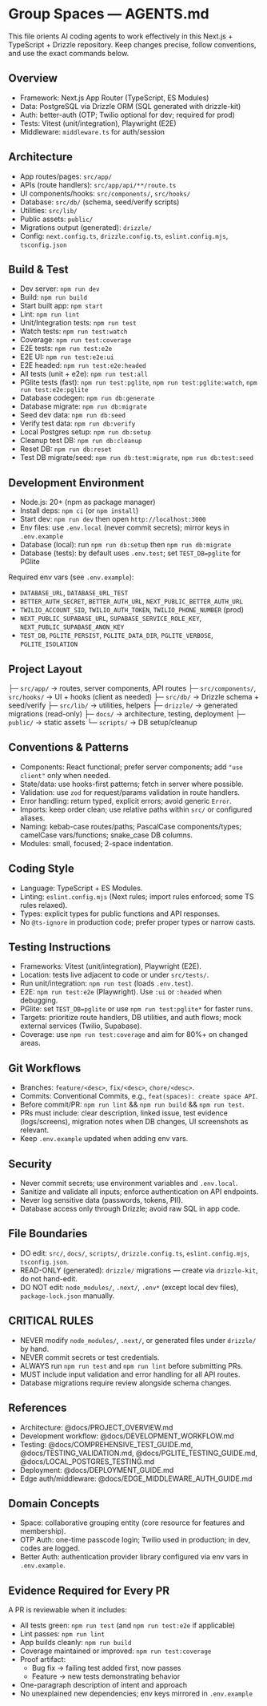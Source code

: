 # Group Spaces — AGENTS.md

This file orients AI coding agents to work effectively in this Next.js + TypeScript + Drizzle repository. Keep changes precise, follow conventions, and use the exact commands below.

## Overview
- Framework: Next.js App Router (TypeScript, ES Modules)
- Data: PostgreSQL via Drizzle ORM (SQL generated with drizzle-kit)
- Auth: better-auth (OTP; Twilio optional for dev; required for prod)
- Tests: Vitest (unit/integration), Playwright (E2E)
- Middleware: `middleware.ts` for auth/session

## Architecture
- App routes/pages: `src/app/`
- APIs (route handlers): `src/app/api/**/route.ts`
- UI components/hooks: `src/components/`, `src/hooks/`
- Database: `src/db/` (schema, seed/verify scripts)
- Utilities: `src/lib/`
- Public assets: `public/`
- Migrations output (generated): `drizzle/`
- Config: `next.config.ts`, `drizzle.config.ts`, `eslint.config.mjs`, `tsconfig.json`

## Build & Test
- Dev server: `npm run dev`
- Build: `npm run build`
- Start built app: `npm start`
- Lint: `npm run lint`
- Unit/Integration tests: `npm run test`
- Watch tests: `npm run test:watch`
- Coverage: `npm run test:coverage`
- E2E tests: `npm run test:e2e`
- E2E UI: `npm run test:e2e:ui`
- E2E headed: `npm run test:e2e:headed`
- All tests (unit + e2e): `npm run test:all`
- PGlite tests (fast): `npm run test:pglite`, `npm run test:pglite:watch`, `npm run test:e2e:pglite`
- Database codegen: `npm run db:generate`
- Database migrate: `npm run db:migrate`
- Seed dev data: `npm run db:seed`
- Verify test data: `npm run db:verify`
- Local Postgres setup: `npm run db:setup`
- Cleanup test DB: `npm run db:cleanup`
- Reset DB: `npm run db:reset`
- Test DB migrate/seed: `npm run db:test:migrate`, `npm run db:test:seed`

## Development Environment
- Node.js: 20+ (npm as package manager)
- Install deps: `npm ci` (or `npm install`)
- Start dev: `npm run dev` then open `http://localhost:3000`
- Env files: use `.env.local` (never commit secrets); mirror keys in `.env.example`
- Database (local): run `npm run db:setup` then `npm run db:migrate`
- Database (tests): by default uses `.env.test`; set `TEST_DB=pglite` for PGlite

Required env vars (see `.env.example`):
- `DATABASE_URL`, `DATABASE_URL_TEST`
- `BETTER_AUTH_SECRET`, `BETTER_AUTH_URL`, `NEXT_PUBLIC_BETTER_AUTH_URL`
- `TWILIO_ACCOUNT_SID`, `TWILIO_AUTH_TOKEN`, `TWILIO_PHONE_NUMBER` (prod)
- `NEXT_PUBLIC_SUPABASE_URL`, `SUPABASE_SERVICE_ROLE_KEY`, `NEXT_PUBLIC_SUPABASE_ANON_KEY`
- `TEST_DB`, `PGLITE_PERSIST`, `PGLITE_DATA_DIR`, `PGLITE_VERBOSE`, `PGLITE_ISOLATION`

## Project Layout
├─ `src/app/` → routes, server components, API routes
├─ `src/components/`, `src/hooks/` → UI + hooks (client as needed)
├─ `src/db/` → Drizzle schema + seed/verify
├─ `src/lib/` → utilities, helpers
├─ `drizzle/` → generated migrations (read-only)
├─ `docs/` → architecture, testing, deployment
├─ `public/` → static assets
└─ `scripts/` → DB setup/cleanup

## Conventions & Patterns
- Components: React functional; prefer server components; add `"use client"` only when needed.
- State/data: use hooks-first patterns; fetch in server where possible.
- Validation: use `zod` for request/params validation in route handlers.
- Error handling: return typed, explicit errors; avoid generic `Error`.
- Imports: keep order clean; use relative paths within `src/` or configured aliases.
- Naming: kebab-case routes/paths; PascalCase components/types; camelCase vars/functions; snake_case DB columns.
- Modules: small, focused; 2-space indentation.

## Coding Style
- Language: TypeScript + ES Modules.
- Linting: `eslint.config.mjs` (Next rules; import rules enforced; some TS rules relaxed).
- Types: explicit types for public functions and API responses.
- No `@ts-ignore` in production code; prefer proper types or narrow casts.

## Testing Instructions
- Frameworks: Vitest (unit/integration), Playwright (E2E).
- Location: tests live adjacent to code or under `src/tests/`.
- Run unit/integration: `npm run test` (loads `.env.test`).
- E2E: `npm run test:e2e` (Playwright). Use `:ui` or `:headed` when debugging.
- PGlite: set `TEST_DB=pglite` or use `npm run test:pglite*` for faster runs.
- Targets: prioritize route handlers, DB utilities, and auth flows; mock external services (Twilio, Supabase).
- Coverage: use `npm run test:coverage` and aim for 80%+ on changed areas.

## Git Workflows
- Branches: `feature/<desc>`, `fix/<desc>`, `chore/<desc>`.
- Commits: Conventional Commits, e.g., `feat(spaces): create space API`.
- Before commit/PR: `npm run lint` && `npm run build` && `npm run test`.
- PRs must include: clear description, linked issue, test evidence (logs/screens), migration notes when DB changes, UI screenshots as relevant.
- Keep `.env.example` updated when adding env vars.

## Security
- Never commit secrets; use environment variables and `.env.local`.
- Sanitize and validate all inputs; enforce authentication on API endpoints.
- Never log sensitive data (passwords, tokens, PII).
- Database access only through Drizzle; avoid raw SQL in app code.

## File Boundaries
- DO edit: `src/`, `docs/`, `scripts/`, `drizzle.config.ts`, `eslint.config.mjs`, `tsconfig.json`.
- READ-ONLY (generated): `drizzle/` migrations — create via `drizzle-kit`, do not hand-edit.
- DO NOT edit: `node_modules/`, `.next/`, `.env*` (except local dev files), `package-lock.json` manually.

## CRITICAL RULES
- NEVER modify `node_modules/`, `.next/`, or generated files under `drizzle/` by hand.
- NEVER commit secrets or test credentials.
- ALWAYS run `npm run test` and `npm run lint` before submitting PRs.
- MUST include input validation and error handling for all API routes.
- Database migrations require review alongside schema changes.

## References
- Architecture: @docs/PROJECT_OVERVIEW.md
- Development workflow: @docs/DEVELOPMENT_WORKFLOW.md
- Testing: @docs/COMPREHENSIVE_TEST_GUIDE.md, @docs/TESTING_VALIDATION.md, @docs/PGLITE_TESTING_GUIDE.md, @docs/LOCAL_POSTGRES_TESTING.md
- Deployment: @docs/DEPLOYMENT_GUIDE.md
- Edge auth/middleware: @docs/EDGE_MIDDLEWARE_AUTH_GUIDE.md

## Domain Concepts
- Space: collaborative grouping entity (core resource for features and membership).
- OTP Auth: one-time passcode login; Twilio used in production; in dev, codes are logged.
- Better Auth: authentication provider library configured via env vars in `.env.example`.

## Evidence Required for Every PR
A PR is reviewable when it includes:
- All tests green: `npm run test` (and `npm run test:e2e` if applicable)
- Lint passes: `npm run lint`
- App builds cleanly: `npm run build`
- Coverage maintained or improved: `npm run test:coverage`
- Proof artifact:
  - Bug fix → failing test added first, now passes
  - Feature → new tests demonstrating behavior
- One-paragraph description of intent and approach
- No unexplained new dependencies; env keys mirrored in `.env.example`
